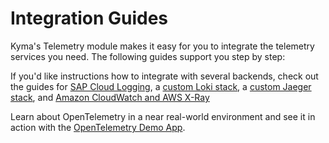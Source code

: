 # Integration Guides

Kyma's Telemetry module makes it easy for you to integrate the telemetry services you need. The following guides support you step by step:

If you'd like instructions how to integrate with several backends, check out the guides for [SAP Cloud Logging](./sap-cloud-logging/README.md), a [custom Loki stack](./loki/README.md), a [custom Jaeger stack](./jaeger/README.md), and [Amazon CloudWatch and AWS X-Ray](./aws-cloudwatch/README.md)

Learn about OpenTelemetry in a near real-world environment and see it in action with the [OpenTelemetry Demo App](./opentelemetry-demo/README.md).
